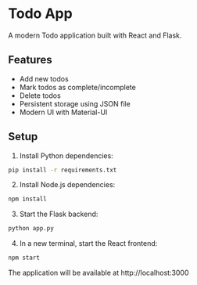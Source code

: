 # Todo App

A modern Todo application built with React and Flask.

## Features

- Add new todos
- Mark todos as complete/incomplete
- Delete todos
- Persistent storage using JSON file
- Modern UI with Material-UI

## Setup

1. Install Python dependencies:
```bash
pip install -r requirements.txt
```

2. Install Node.js dependencies:
```bash
npm install
```

3. Start the Flask backend:
```bash
python app.py
```

4. In a new terminal, start the React frontend:
```bash
npm start
```

The application will be available at http://localhost:3000
